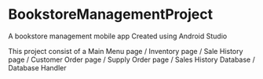 # BookstoreManagementProject
A bookstore management mobile app
Created using Android Studio

This project consist of a Main Menu page / Inventory page / Sale History page / Customer Order page / Supply Order page / Sales History Database / Database Handler
